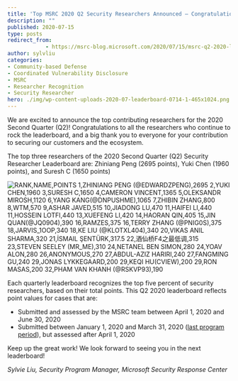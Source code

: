 ```yaml
---
title: 'Top MSRC 2020 Q2 Security Researchers Announced – Congratulations!'
description: ""
published: 2020-07-15
type: posts
redirect_from:
            - https://msrc-blog.microsoft.com/2020/07/15/msrc-q2-2020-leaderboard/
author: sylvliu
categories:
- Community-based Defense
- Coordinated Vulnerability Disclosure
- MSRC
- Researcher Recognition
- Security Researcher
hero: ./img/wp-content-uploads-2020-07-leaderboard-0714-1-465x1024.png
---
```

<!-- wp:paragraph -->

We are excited to announce the top contributing researchers for the 2020 Second Quarter (Q2)! Congratulations to all the researchers who continue to rock the leaderboard, and a big thank you to everyone for your contribution to securing our customers and the ecosystem.

<!-- /wp:paragraph -->

<!-- wp:paragraph -->

The top three researchers of the 2020 Second Quarter (Q2) Security Researcher Leaderboard are: Zhiniang Peng (2695 points), Yuki Chen (1960 points), and Suresh C (1650 points)

<!-- /wp:paragraph -->

<!-- wp:image {"align":"center","id":11977,"width":598,"height":1315,"sizeSlug":"large"} -->

![RANK,NAME,POINTS
1,ZHINIANG PENG (@EDWARDZPENG),2695
2,YUKI CHEN,1960
3,SURESH C,1650
4,CAMERON VINCENT,1365
5,OLEKSANDR MIROSH,1120
6,YANG KANG(@DNPUSHME),1065
7,ZHIBIN ZHANG,800
8,WTM,570
9,ASHAR JAVED,515
10,JIADONG LU,470
11,HAIFEI LI,440
11,HOSSEIN LOTFI,440
13,XUEFENG LI,420
14,HAORAN QIN,405
15,JIN QUAN(@JQ0904),390
16,RAMZES,375
16,TERRY ZHANG (@PNIG0S),375
18,JARVIS_1OOP,340
18,KE LIU (@KLOTXL404),340
20,VIKAS ANIL SHARMA,320
21,İSMAIL ŞENTÜRK,317.5
22,酒仙桥F4之最低调,315
23,STEVEN SEELEY (MR_ME),310
24,NETANEL BEN SIMON,280
24,YOAV ALON,280
26,ANONYMOUS,270
27,ABDUL-AZIZ HARIRI,240
27,FANGMING GU,240
29,JONAS LYKKEGAARD,200
29,KEQI HU(CVIEW),200
29,RON MASAS,200
32,PHAM VAN KHANH (@RSKVP93),190](./img/wp-content-uploads-2020-07-leaderboard-0714-1-465x1024.png)

<!-- /wp:image -->

<!-- wp:paragraph -->

Each quarterly leaderboard recognizes the top five percent of security researchers, based on their total points. This Q2 2020 leaderboard reflects point values for cases that are:

<!-- /wp:paragraph -->

<!-- wp:list -->

- Submitted and assessed by the MSRC team between April 1, 2020 and June 30, 2020
- Submitted between January 1, 2020 and March 31, 2020 ([last program period](https://msrc-blog.microsoft.com/2020/04/23/msrc-q1-2020-leaderboard/)), but assessed after April 1, 2020

<!-- /wp:list -->

<!-- wp:paragraph -->

Keep up the great work! We look forward to seeing you in the next leaderboard!

<!-- /wp:paragraph -->

<!-- wp:paragraph -->

_Sylvie Liu, Security Program Manager, Microsoft Security Response Center_

<!-- /wp:paragraph -->
